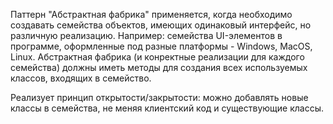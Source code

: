 Паттерн "Абстрактная фабрика" применяется, когда необходимо создавать семейства объектов, имеющих одинаковый интерфейс, но различную реализацию. Например: семейства UI-элементов в программе, оформленные под разные платформы - Windows, MacOS, Linux. Абстрактная фабрика (и конректные реализации для каждого семейства) должны иметь методы для создания всех используемых классов, входящих в семейство.

Реализует принцип открытости/закрытости: можно добавлять новые классы в семейства, не меняя клиентский код и существующие классы.